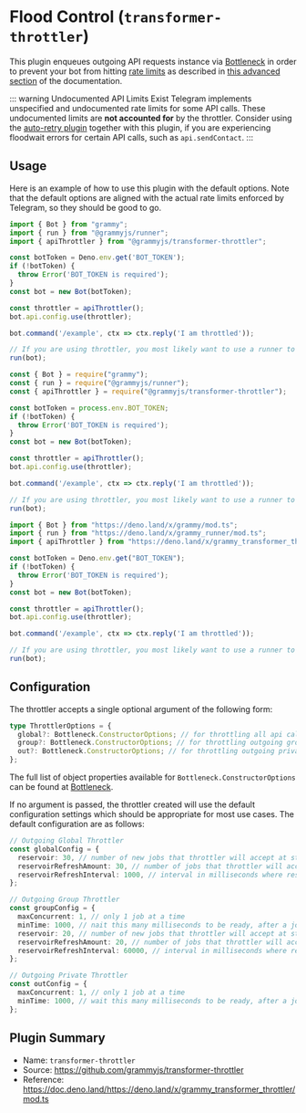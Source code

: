 # Flood Control (`transformer-throttler`)

This plugin enqueues outgoing API requests instance via [Bottleneck](https://github.com/SGrondin/bottleneck) in order to prevent your bot from hitting [rate limits](https://core.telegram.org/bots/faq#my-bot-is-hitting-limits-how-do-i-avoid-this) as described in [this advanced section](/advanced/flood.md) of the documentation.

::: warning Undocumented API Limits Exist
Telegram implements unspecified and undocumented rate limits for some API calls.
These undocumented limits are **not accounted for** by the throttler.
Consider using the [auto-retry plugin](./auto-retry.md) together with this plugin, if you are experiencing floodwait errors for certain API calls, such as `api.sendContact`.
:::

## Usage

Here is an example of how to use this plugin with the default options.
Note that the default options are aligned with the actual rate limits enforced by Telegram, so they should be good to go.

<CodeGroup>
  <CodeGroupItem title="TypeScript" active>

```ts
import { Bot } from "grammy";
import { run } from "@grammyjs/runner";
import { apiThrottler } from "@grammyjs/transformer-throttler";

const botToken = Deno.env.get('BOT_TOKEN');
if (!botToken) {
  throw Error('BOT_TOKEN is required');
}
const bot = new Bot(botToken);

const throttler = apiThrottler();
bot.api.config.use(throttler);

bot.command('/example', ctx => ctx.reply('I am throttled'));

// If you are using throttler, you most likely want to use a runner to handle update concurrently
run(bot);
```

</CodeGroupItem>
 <CodeGroupItem title="JavaScript">

```js
const { Bot } = require("grammy");
const { run } = require("@grammyjs/runner");
const { apiThrottler } = require("@grammyjs/transformer-throttler");

const botToken = process.env.BOT_TOKEN;
if (!botToken) {
  throw Error('BOT_TOKEN is required');
}
const bot = new Bot(botToken);

const throttler = apiThrottler();
bot.api.config.use(throttler);

bot.command('/example', ctx => ctx.reply('I am throttled'));

// If you are using throttler, you most likely want to use a runner to handle update concurrently
run(bot);
```

</CodeGroupItem>
 <CodeGroupItem title="Deno">

```ts
import { Bot } from "https://deno.land/x/grammy/mod.ts";
import { run } from "https://deno.land/x/grammy_runner/mod.ts";
import { apiThrottler } from "https://deno.land/x/grammy_transformer_throttler/mod.ts";

const botToken = Deno.env.get("BOT_TOKEN");
if (!botToken) {
  throw Error('BOT_TOKEN is required');
}
const bot = new Bot(botToken);

const throttler = apiThrottler();
bot.api.config.use(throttler);

bot.command('/example', ctx => ctx.reply('I am throttled'));

// If you are using throttler, you most likely want to use a runner to handle update concurrently
run(bot);
```

</CodeGroupItem>
</CodeGroup>

## Configuration

The throttler accepts a single optional argument of the following form:

```ts
type ThrottlerOptions = {
  global?: Bottleneck.ConstructorOptions; // for throttling all api calls
  group?: Bottleneck.ConstructorOptions; // for throttling outgoing group messages
  out?: Bottleneck.ConstructorOptions; // for throttling outgoing private messages
};
```

The full list of object properties available for `Bottleneck.ConstructorOptions` can be found at [Bottleneck](https://github.com/SGrondin/bottleneck#constructor).

If no argument is passed, the throttler created will use the default configuration settings which should be appropriate for most use cases.
The default configuration are as follows:

```ts
// Outgoing Global Throttler
const globalConfig = {
  reservoir: 30, // number of new jobs that throttler will accept at start
  reservoirRefreshAmount: 30, // number of jobs that throttler will accept after refresh
  reservoirRefreshInterval: 1000, // interval in milliseconds where reservoir will refresh
};

// Outgoing Group Throttler
const groupConfig = {
  maxConcurrent: 1, // only 1 job at a time
  minTime: 1000, // nait this many milliseconds to be ready, after a job
  reservoir: 20, // number of new jobs that throttler will accept at start
  reservoirRefreshAmount: 20, // number of jobs that throttler will accept after refresh
  reservoirRefreshInterval: 60000, // interval in milliseconds where reservoir will refresh
};

// Outgoing Private Throttler
const outConfig = {
  maxConcurrent: 1, // only 1 job at a time
  minTime: 1000, // wait this many milliseconds to be ready, after a job
};
```

## Plugin Summary

- Name: `transformer-throttler`
- Source: <https://github.com/grammyjs/transformer-throttler>
- Reference: <https://doc.deno.land/https://deno.land/x/grammy_transformer_throttler/mod.ts>
